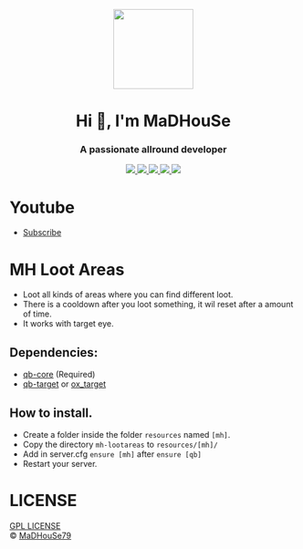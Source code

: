 <p align="center">
    <img width="140" src="https://icons.iconarchive.com/icons/iconarchive/red-orb-alphabet/128/Letter-M-icon.png" />  
    <h1 align="center">Hi 👋, I'm MaDHouSe</h1>
    <h3 align="center">A passionate allround developer </h3>    
</p>

<p align="center">
  <a href="https://github.com/MaDHouSe79/mh-lootareas/issues">
    <img src="https://img.shields.io/github/issues/MaDHouSe79/mh-lootareas"/> 
  </a>
  <a href="https://github.com/MaDHouSe79/mh-lootareas/watchers">
    <img src="https://img.shields.io/github/watchers/MaDHouSe79/mh-lootareas"/> 
  </a> 
  <a href="https://github.com/MaDHouSe79/mh-lootareas/network/members">
    <img src="https://img.shields.io/github/forks/MaDHouSe79/mh-lootareas"/> 
  </a>  
  <a href="https://github.com/MaDHouSe79/mh-lootareas/stargazers">
    <img src="https://img.shields.io/github/stars/MaDHouSe79/mh-lootareas?color=white"/> 
  </a>
  <a href="https://github.com/MaDHouSe79/mh-lootareas/blob/main/LICENSE">
    <img src="https://img.shields.io/github/license/MaDHouSe79/mh-lootareas?color=black"/> 
  </a>      
</p>

# Youtube
- [Subscribe](https://www.youtube.com/@MaDHouSe79) 

# MH Loot Areas
- Loot all kinds of areas where you can find different loot.
- There is a cooldown after you loot something, it wil reset after a amount of time.
- It works with target eye.

## Dependencies:
- [qb-core](https://github.com/qbcore-framework/qb-core) (Required)
- [qb-target](https://github.com/BerkieBb/qb-target) or [ox_target](https://github.com/overextended/ox_target)

## How to install.
- Create a folder inside the folder `resources` named `[mh]`.
- Copy the directory `mh-lootareas` to `resources/[mh]/`
- Add in server.cfg `ensure [mh]` after `ensure [qb]` 
- Restart your server.


# LICENSE
[GPL LICENSE](./LICENSE)<br />
&copy; [MaDHouSe79](https://www.youtube.com/@MaDHouSe79)